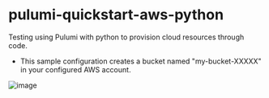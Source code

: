 # pulumi-quickstart-aws-python

Testing using Pulumi with python to provision cloud resources through code.
- This sample configuration creates a bucket named "my-bucket-XXXXX" in your configured AWS account.

![image](https://github.com/jackjduggan/pulumi-quickstart-aws-python/assets/74904632/a5d4c6de-8a1b-44b3-ba06-2d0a12fed066)

